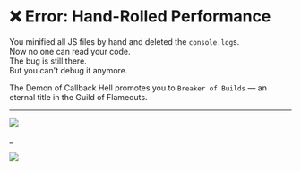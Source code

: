 # ❌ Error: Hand-Rolled Performance

You minified all JS files by hand and deleted the `console.log`s.  
Now no one can read your code.  
The bug is still there.  
But you can't debug it anymore.

The Demon of Callback Hell promotes you to `Breaker of Builds` — an eternal title in the Guild of Flameouts.

---

<a href="../../glossary.md">
  <img src="https://img.shields.io/badge/Open%20DevLore%20Glossary-5dade2?style=for-the-badge"/>
</a>

_

<a href="../../start-game.md">
  <img src="https://img.shields.io/badge/The%20Scrolls%20of%20Failure%20whisper…%20try%20again-slategray?style=for-the-badge"/>
</a>
